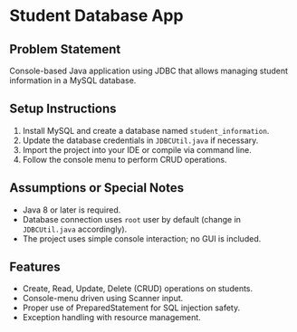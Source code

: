 # Student Database App

## Problem Statement
Console-based Java application using JDBC that allows managing student information in a MySQL database.

## Setup Instructions

1. Install MySQL and create a database named `student_information`.
2. Update the database credentials in `JDBCUtil.java` if necessary.
3. Import the project into your IDE or compile via command line.
4. Follow the console menu to perform CRUD operations.

## Assumptions or Special Notes
- Java 8 or later is required.
- Database connection uses `root` user by default (change in `JDBCUtil.java` accordingly).
- The project uses simple console interaction; no GUI is included.

## Features
- Create, Read, Update, Delete (CRUD) operations on students.
- Console-menu driven using Scanner input.
- Proper use of PreparedStatement for SQL injection safety.
- Exception handling with resource management.
